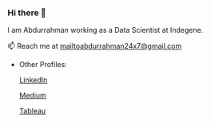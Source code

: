 ### Hi there 👋
I am Abdurrahman working as a Data Scientist at Indegene. 

📫 Reach me at mailtoabdurrahman24x7@gmail.com 

* Other Profiles: 

     [LinkedIn](https://www.linkedin.com/in/abdurrahman-163a63127)

     [Medium](https://abdurrahman5.medium.com/)     

     [Tableau](https://public.tableau.com/profile/abdurrahman8234)   
